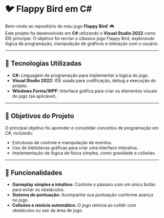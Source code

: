 # 🐦 Flappy Bird em C#

Bem-vindo ao repositório do meu jogo **Flappy Bird**! 🎮  
Este projeto foi desenvolvido em **C#** utilizando o **Visual Studio 2022** como IDE principal. O objetivo foi recriar o clássico jogo Flappy Bird, explorando lógica de programação, manipulação de gráficos e interação com o usuário.

---

## 🚀 Tecnologias Utilizadas

- **C#:** Linguagem de programação para implementar a lógica do jogo.  
- **Visual Studio 2022:** IDE usada para codificação, debug e execução do projeto.  
- **Windows Forms/WPF:** Interface gráfica para criar os elementos visuais do jogo (se aplicável).  

---

## 🎯 Objetivos do Projeto

O principal objetivo foi aprender e consolidar conceitos de programação em C#, incluindo:  
- Estruturas de controle e manipulação de eventos.  
- Uso de bibliotecas gráficas para criar uma interface interativa.  
- Implementação de lógica de física simples, como gravidade e colisões.  

---

## 🌟 Funcionalidades

- **Gameplay simples e intuitivo:** Controle o pássaro com um único botão para evitar os obstáculos.  
- **Sistema de pontuação:** Acompanhe sua pontuação conforme avança no jogo.  
- **Colisões e reinício automático:** O jogo reinicia ao colidir com obstáculos ou sair da área de jogo.  


